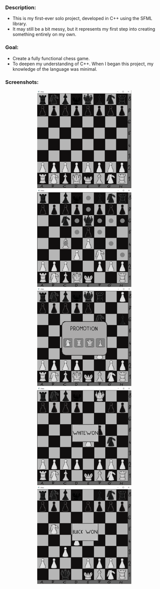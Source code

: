 ### Description:
- This is my first-ever solo project, developed in C++ using the SFML library. 
- It may still be a bit messy, but it represents my first step into creating something entirely on my own.

### Goal:
- Create a fully functional chess game.
- To deepen my understanding of C++. When I began this project, my knowledge of the language was minimal.

### Screenshots:
<p align="center">
  <img src="screenshots/screenshots_1.png" alt="Screenshot" width="300">
  <img src="screenshots/screenshots_2.png" alt="Screenshot" width="300">
  <img src="screenshots/screenshots_3.png" alt="Screenshot" width="300">
  <img src="screenshots/screenshots_4.png" alt="Screenshot" width="300">
  <img src="screenshots/screenshots_5.png" alt="Screenshot" width="300">
</p>
